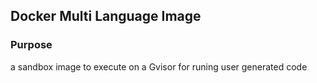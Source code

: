 ## Docker Multi Language Image

### Purpose 
a sandbox image to execute on a Gvisor for runing user generated code 
